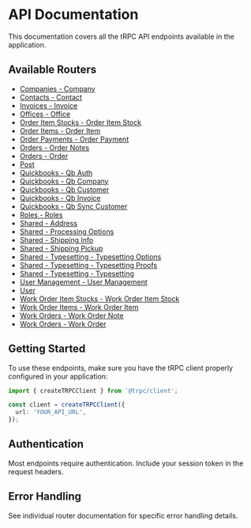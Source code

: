 # API Documentation

This documentation covers all the tRPC API endpoints available in the application.

## Available Routers

- [Companies - Company](./companies/company.md)
- [Contacts - Contact](./contacts/contact.md)
- [Invoices - Invoice](./invoices/invoice.md)
- [Offices - Office](./offices/office.md)
- [Order Item Stocks - Order Item Stock](./orderItemStocks/orderItemStock.md)
- [Order Items - Order Item](./orderItems/orderItem.md)
- [Order Payments - Order Payment](./orderPayments/orderPayment.md)
- [Orders - Order Notes](./orders/orderNotes.md)
- [Orders - Order](./orders/order.md)
- [Post](./post.md)
- [Quickbooks - Qb Auth](./quickbooks/qbAuth.md)
- [Quickbooks - Qb Company](./quickbooks/qbCompany.md)
- [Quickbooks - Qb Customer](./quickbooks/qbCustomer.md)
- [Quickbooks - Qb Invoice](./quickbooks/qbInvoice.md)
- [Quickbooks - Qb Sync Customer](./quickbooks/qbSyncCustomer.md)
- [Roles - Roles](./roles/roles.md)
- [Shared - Address](./shared/address.md)
- [Shared - Processing Options](./shared/processingOptions.md)
- [Shared - Shipping Info](./shared/shippingInfo.md)
- [Shared - Shipping Pickup](./shared/shippingPickup.md)
- [Shared - Typesetting - Typesetting Options](./shared/typesetting/typesettingOptions.md)
- [Shared - Typesetting - Typesetting Proofs](./shared/typesetting/typesettingProofs.md)
- [Shared - Typesetting - Typesetting](./shared/typesetting/typesetting.md)
- [User Management - User Management](./userManagement/userManagement.md)
- [User](./user.md)
- [Work Order Item Stocks - Work Order Item Stock](./workOrderItemStocks/workOrderItemStock.md)
- [Work Order Items - Work Order Item](./workOrderItems/workOrderItem.md)
- [Work Orders - Work Order Note](./workOrders/workOrderNote.md)
- [Work Orders - Work Order](./workOrders/workOrder.md)

## Getting Started

To use these endpoints, make sure you have the tRPC client properly configured in your application:

```typescript
import { createTRPCClient } from '@trpc/client';

const client = createTRPCClient({
  url: 'YOUR_API_URL',
});
```

## Authentication

Most endpoints require authentication. Include your session token in the request headers.

## Error Handling

See individual router documentation for specific error handling details.
